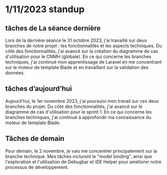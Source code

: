 # 1/11/2023 standup 
## tâches de La séance dernière

Lors de la dernière séance le 31 octobre 2023, j'ai travaillé sur deux branches de notre projet : les fonctionnalités et les aspects techniques. Du côté des fonctionnalités, j'ai avancé sur la création du diagramme de cas d'utilisation pour le CNMH (globale). En ce qui concerne les branches techniques, j'ai continué mon apprentissage de Laravel en me concentrant sur le moteur de template Blade et en travaillant sur la validation des données.

## tâches d’aujourd’hui 
Aujourd'hui, le 1er novembre 2023, j'ai poursuivi mon travail sur ces deux branches du projet. Du côté des fonctionnalités, j'ai avancé sur le diagramme de cas d'utilisation pour le sprint 1. En ce qui concerne les branches techniques, j'ai continué à approfondir ma connaissance du moteur de template Blade.

## Tâches de demain 
Pour demain, le 2 novembre, je vais me concentrer principalement sur la branche technique. Mes tâches incluront le "model binding", ainsi que l'exploration et l'utilisation de Debugbar et IDE Helper pour améliorer notre processus de développement.

